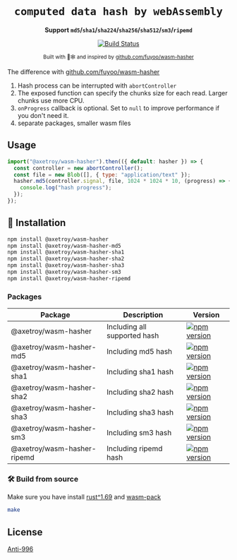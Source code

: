 <div align="center">

  <h1><code>computed data hash by webAssembly</code></h1>

<strong>Support `md5`/`sha1`/`sha224`/`sha256`/`sha512`/`sm3`/`ripemd`</strong>

  <p>
    <a href="https://github.com/axetroy/wasm-hasher/actions/workflows/rust.yml"><img src="https://github.com/axetroy/wasm-hasher/actions/workflows/rust.yml/badge.svg" alt="Build Status" /></a>
  </p>

<sub>Built with 🦀🕸 and inspired by [github.com/fuyoo/wasm-hasher](https://github.com/fuyoo/wasm-hasher)

</div>

The difference with [github.com/fuyoo/wasm-hasher](https://github.com/fuyoo/wasm-hasher)

1. Hash process can be interrupted with `abortController`
2. The exposed function can specify the chunks size for each read. Larger chunks use more CPU.
3. `onProgress` callback is optional. Set to `null` to improve performance if you don't need it.
4. separate packages, smaller wasm files

## Usage

```js
import("@axetroy/wasm-hasher").then(({ default: hasher }) => {
  const controller = new abortController();
  const file = new Blob([], { type: "application/text" });
  hasher.md5(controller.signal, file, 1024 * 1024 * 10, (progress) => {
    console.log("hash progress");
  });
});
```

## 🚴 Installation

```bash
npm install @axetroy/wasm-hasher
npm install @axetroy/wasm-hasher-md5
npm install @axetroy/wasm-hasher-sha1
npm install @axetroy/wasm-hasher-sha2
npm install @axetroy/wasm-hasher-sha3
npm install @axetroy/wasm-hasher-sm3
npm install @axetroy/wasm-hasher-ripemd
```

### Packages

| Package                     | Description                  | Version                                                                                                                              |
| --------------------------- | ---------------------------- | ------------------------------------------------------------------------------------------------------------------------------------ |
| @axetroy/wasm-hasher        | Including all supported hash | [![npm version](https://badge.fury.io/js/@axetroy%2Fwasm-hasher.svg)](https://badge.fury.io/js/@axetroy%2Fwasm-hasher)               |
| @axetroy/wasm-hasher-md5    | Including md5 hash           | [![npm version](https://badge.fury.io/js/@axetroy%2Fwasm-hasher-md5.svg)](https://badge.fury.io/js/@axetroy%2Fwasm-hasher-md5)       |
| @axetroy/wasm-hasher-sha1   | Including sha1 hash          | [![npm version](https://badge.fury.io/js/@axetroy%2Fwasm-hasher-sha1.svg)](https://badge.fury.io/js/@axetroy%2Fwasm-hasher-sha1)     |
| @axetroy/wasm-hasher-sha2   | Including sha2 hash          | [![npm version](https://badge.fury.io/js/@axetroy%2Fwasm-hasher-sha2.svg)](https://badge.fury.io/js/@axetroy%2Fwasm-hasher-sha2)     |
| @axetroy/wasm-hasher-sha3   | Including sha3 hash          | [![npm version](https://badge.fury.io/js/@axetroy%2Fwasm-hasher-sha3.svg)](https://badge.fury.io/js/@axetroy%2Fwasm-hasher-sha3)     |
| @axetroy/wasm-hasher-sm3    | Including sm3 hash           | [![npm version](https://badge.fury.io/js/@axetroy%2Fwasm-hasher-sm3.svg)](https://badge.fury.io/js/@axetroy%2Fwasm-hasher-sm3)       |
| @axetroy/wasm-hasher-ripemd | Including ripemd hash        | [![npm version](https://badge.fury.io/js/@axetroy%2Fwasm-hasher-ripemd.svg)](https://badge.fury.io/js/@axetroy%2Fwasm-hasher-ripemd) |

### 🛠️ Build from source

Make sure you have install [rust^1.69](https://www.rust-lang.org/) and [wasm-pack](https://rustwasm.github.io/wasm-pack/installer/)

```bash
make
```

## License

[Anti-996](License)
